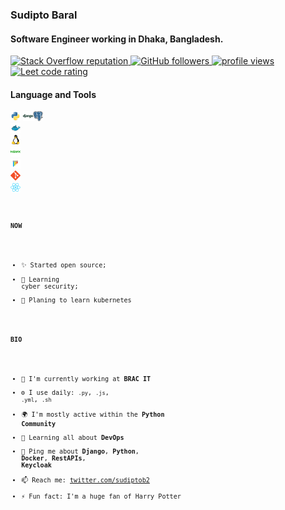### Sudipto Baral

#### Software Engineer working in Dhaka, Bangladesh.

<p align="left">
  <a href="https://stackoverflow.com/users/5921662/sudipto">
    <img alt="Stack Overflow reputation" src="https://img.shields.io/stackexchange/stackoverflow/r/5921662?color=orange&label=reputation&logo=stackoverflow">
  </a>
  <a href="https://github.com/sudiptob2?tab=followers">
    <img alt="GitHub followers" src="https://img.shields.io/github/followers/sudiptob2?color=green&logo=github">
  </a>
    <a href="https://github.com/sudiptob2/">
    <img src="https://komarev.com/ghpvc/?username=sudiptob2" alt="profile views" />
  </a>
    </a>
    <a href="https://leetcode.com/sudiptob2/">
    <img src="https://cp-logo.vercel.app/leetcode/sudiptob2" alt="Leet code rating" />
  </a>
</p>

#### Language and Tools

<code><img height="16" src="img/python-original.svg" alt="python"></code> <code><img height="16" src="img/django-plain-wordmark.svg" alt="Django"><code><code><img height="16" src="img/postgresql-original.svg" alt="postgress"></code> <code><img height="16" src="img/docker-original.svg" alt="Docker"></code> <code><img height="16" src="img/linux-original.svg" alt="linux"></code> <code><img height="16" src="img/nginx-original.svg" alt="nginx"></code> <code><img height="16" src="img/pytest-original.svg" alt="pytest"></code> <code><img height="16" src="img/git-original.svg" alt="git"></code> <code><img height="16" src="img/react-original.svg" alt="react"></code>

#### NOW

- ✨ Started open source;
- :checkered_flag: Learning cyber security;
- 🍑 Planing to learn kubernetes

#### BIO

- 🏢 I'm currently working at **BRAC IT**
- ⚙️ I use daily: `.py`, `.js`, `.yml`, `.sh`
- 🌍 I'm mostly active within the **Python Community**
- 🌱 Learning all about **DevOps**
- 💬 Ping me about **Django**, **Python**, **Docker**, **RestAPIs**, **Keycloak**
- 📫 Reach me: [twitter.com/sudiptob2](https://twitter.com/sudiptob2)
- ⚡️ Fun fact: I'm a huge fan of Harry Potter
